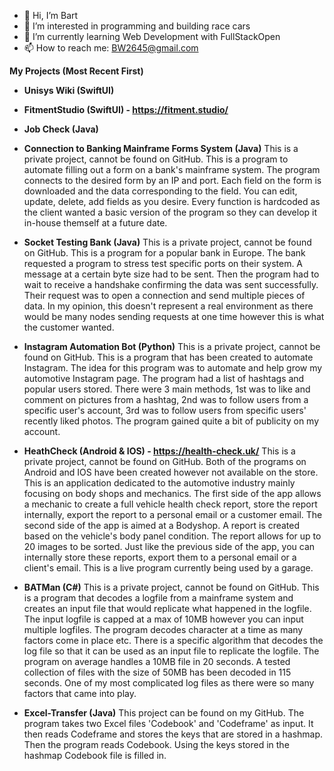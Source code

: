 - 👋 Hi, I’m Bart
- 👀 I’m interested in programming and building race cars
- 🌱 I’m currently learning Web Development with FullStackOpen
- 📫 How to reach me: BW2645@gmail.com

**My Projects (Most Recent First)**
- **Unisys Wiki (SwiftUI)**

- **FitmentStudio (SwiftUI) - https://fitment.studio/**

- **Job Check (Java)**

- **Connection to Banking Mainframe Forms System (Java)**
This is a private project, cannot be found on GitHub. This is a program to automate filling out a form on a bank's mainframe system. The program connects to the desired form by an IP and port. Each field on the form is downloaded and the data corresponding to the field. You can edit, update, delete, add fields as you desire. Every function is hardcoded as the client wanted a basic version of the program so they can develop it in-house themself at a future date.

- **Socket Testing Bank (Java)**
This is a private project, cannot be found on GitHub. This is a program for a popular bank in Europe. The bank requested a program to stress test specific ports on their system. A message at a certain byte size had to be sent. Then the program had to wait to receive a handshake confirming the data was sent successfully. Their request was to open a connection and send multiple pieces of data. In my opinion, this doesn't represent a real environment as there would be many nodes sending requests at one time however this is what the customer wanted.

- **Instagram Automation Bot (Python)**
This is a private project, cannot be found on GitHub. This is a program that has been created to automate Instagram. The idea for this program was to automate and help grow my automotive Instagram page. The program had a list of hashtags and popular users stored. There were 3 main methods, 1st was to like and comment on pictures from a hashtag, 2nd was to follow users from a specific user's account, 3rd was to follow users from specific users' recently liked photos. The program gained quite a bit of publicity on my account.

- **HeathCheck (Android & IOS) - https://health-check.uk/**
This is a private project, cannot be found on GitHub. Both of the programs on Android and IOS have been created however not available on the store. This is an application dedicated to the automotive industry mainly focusing on body shops and mechanics. The first side of the app allows a mechanic to create a full vehicle health check report, store the report internally, export the report to a personal email or a customer email. The second side of the app is aimed at a Bodyshop. A report is created based on the vehicle's body panel condition. The report allows for up to 20 images to be sorted. Just like the previous side of the app, you can internally store these reports, export them to a personal email or a client's email. This is a live program currently being used by a garage.

- **BATMan (C#)**
This is a private project, cannot be found on GitHub. This is a program that decodes a logfile from a mainframe system and creates an input file that would replicate what happened in the logfile. The input logfile is capped at a max of 10MB however you can input multiple logfiles. The program decodes character at a time as many factors come in place etc. There is a specific algorithm that decodes the log file so that it can be used as an input file to replicate the logfile. The program on average handles a 10MB file in 20 seconds. A tested collection of files with the size of 50MB has been decoded in 115 seconds. One of my most complicated log files as there were so many factors that came into play.

- **Excel-Transfer (Java)**
This project can be found on my GitHub. The program takes two Excel files 'Codebook' and 'Codeframe' as input. It then reads Codeframe and stores the keys that are stored in a hashmap. Then the program reads Codebook. Using the keys stored in the hashmap Codebook file is filled in.
